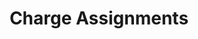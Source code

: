 ---
has_children: true
layout: default
nav_order: 44000
parent: Operational Finance
title: Charge Assignments
---